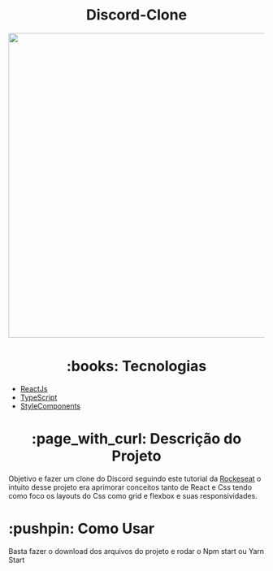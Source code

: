 <h1 align="center">Discord-Clone</h1>



<p align="center">
  <img width="1200" height="600" src="https://uploaddeimagens.com.br/images/003/262/361/full/download_%281%29.png?1622139670">
</p>


<h1 align="center"> 
	:books: Tecnologias 
</h1>

<ul>
    <li><a href="https://pt-br.reactjs.org/">ReactJs</a></li>
    <li><a href="https://www.typescriptlang.org/">TypeScript</></li>
    <li><a href="https://styled-components.com/">StyleComponents</a></li>
</ul>


<h1 align="center">:page_with_curl: Descrição do Projeto</h1>

<p>Objetivo e fazer um clone do Discord seguindo este tutorial da <a href="https://www.youtube.com/watch?v=x4FdZd2-_uU">Rockeseat</a> o intuito desse projeto era aprimorar conceitos tanto de React e Css tendo como foco os layouts do Css como grid e flexbox e suas responsividades.</p>



<h1>:pushpin: Como Usar</h1>


<p>Basta fazer o download dos arquivos do projeto e rodar o Npm start ou Yarn Start </p>

